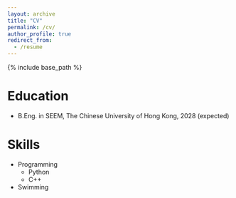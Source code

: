 ```yaml
---
layout: archive
title: "CV"
permalink: /cv/
author_profile: true
redirect_from:
  - /resume
---
```


{% include base_path %}

Education
======
* B.Eng. in SEEM, The Chinese University of Hong Kong, 2028 (expected)

Skills
======
* Programming
  * Python
  * C++
* Swimming

